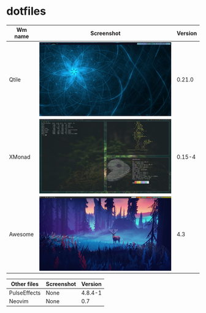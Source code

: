 # dotfiles  

| Wm name | Screenshot | Version |
| ------- | ---------- | --------------- |
|  Qtile  | ![All text](/qtile/screenshot.png "Preview") | 0.21.0 |
|  XMonad | ![All text](/xmonad/screenshot.png "Preview") |  0.15-4 |
|  Awesome | ![All text](/awesome/screenshot.png "Preview") | 4.3 |

| Other files | Screenshot | Version |
| ----------- | --------------- | --------------- |
| PulseEffects | None | 4.8.4-1 |
| Neovim | None | 0.7 |
